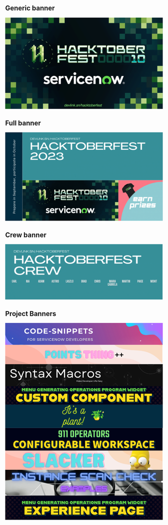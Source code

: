 ## Generic banner

![generic banner](/Covers/hacktoberfest23genericbanner.png)

## Full banner

![full banner](/Covers/hacktoberfest23banner.gif)

## Crew banner

![crew banner](/Crew/hacktoberfest23crew.gif)

## Project Banners

![project cover](/ProjectBanners/1.png)

